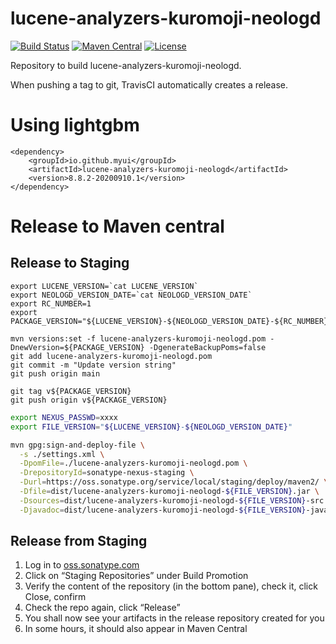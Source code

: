 # lucene-analyzers-kuromoji-neologd
[![Build Status](https://travis-ci.org/myui/lucene-analyzers-kuromoji-neologd.svg?branch=master)](https://travis-ci.org/myui/lucene-analyzers-kuromoji-neologd) 
[![Maven Central](https://maven-badges.herokuapp.com/maven-central/io.github.myui/lucene-analyzers-kuromoji-neologd/badge.svg)](https://search.maven.org/#search%7Cga%7C1%7Cg%3A%22io.github.myui%22%20a%3Alucene-analyzers-kuromoji-neologd) 
[![License](http://img.shields.io/:license-Apache_v2-blue.svg)](https://github.com/myui/lucene-analyzers-kuromoji-neologd/blob/master/LICENSE)

Repository to build lucene-analyzers-kuromoji-neologd.

When pushing a tag to git, TravisCI automatically creates a release.

# Using lightgbm

```
<dependency>
    <groupId>io.github.myui</groupId>
    <artifactId>lucene-analyzers-kuromoji-neologd</artifactId>
    <version>8.8.2-20200910.1</version>
</dependency>
```

# Release to Maven central

## Release to Staging

```
export LUCENE_VERSION=`cat LUCENE_VERSION`
export NEOLOGD_VERSION_DATE=`cat NEOLOGD_VERSION_DATE`
export RC_NUMBER=1
export PACKAGE_VERSION="${LUCENE_VERSION}-${NEOLOGD_VERSION_DATE}-${RC_NUMBER}"

mvn versions:set -f lucene-analyzers-kuromoji-neologd.pom -DnewVersion=${PACKAGE_VERSION} -DgenerateBackupPoms=false
git add lucene-analyzers-kuromoji-neologd.pom
git commit -m "Update version string"
git push origin main

git tag v${PACKAGE_VERSION}
git push origin v${PACKAGE_VERSION}
```

```sh
export NEXUS_PASSWD=xxxx
export FILE_VERSION="${LUCENE_VERSION}-${NEOLOGD_VERSION_DATE}"

mvn gpg:sign-and-deploy-file \
  -s ./settings.xml \
  -DpomFile=./lucene-analyzers-kuromoji-neologd.pom \
  -DrepositoryId=sonatype-nexus-staging \
  -Durl=https://oss.sonatype.org/service/local/staging/deploy/maven2/ \
  -Dfile=dist/lucene-analyzers-kuromoji-neologd-${FILE_VERSION}.jar \
  -Dsources=dist/lucene-analyzers-kuromoji-neologd-${FILE_VERSION}-src.jar \
  -Djavadoc=dist/lucene-analyzers-kuromoji-neologd-${FILE_VERSION}-javadoc.jar
```

## Release from Staging

1. Log in to [oss.sonatype.com](https://oss.sonatype.org/)
2. Click on “Staging Repositories” under Build Promotion
3. Verify the content of the repository (in the bottom pane), check it, click Close, confirm
4. Check the repo again, click “Release”
5. You shall now see your artifacts in the release repository created for you
6. In some hours, it should also appear in Maven Central
